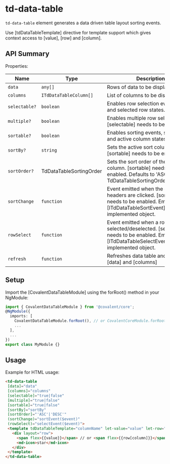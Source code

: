 # td-data-table

`td-data-table` element generates a data driven table layout sorting events.

Use [tdDataTableTemplate] directive for template support which gives context access to [value], [row] and [column].

## API Summary

Properties:

| Name | Type | Description |
| --- | --- | --- |
| `data` | `any[]` | Rows of data to be displayed.
| `columns` | `ITdDataTableColumn[]` | List of columns to be displayed.
| `selectable?` | `boolean` | Enables row selection events, hover and selected row states.
| `multiple?` | `boolean` | Enables multiple row selection. [selectable] needs to be enabled.
| `sortable?` | `boolean` | Enables sorting events, sort icons and active column states.
| `sortBy?` | `string` | Sets the active sort column. [sortable] needs to be enabled.
| `sortOrder?` | TdDataTableSortingOrder | Sets the sort order of the [sortBy] column. [sortable] needs to be enabled. Defaults to 'ASC' or TdDataTableSortingOrder.Ascending
| `sortChange` | `function` | Event emitted when the column headers are clicked. [sortable] needs to be enabled. Emits an [ITdDataTableSortEvent] implemented object.
| `rowSelect` | `function` | Event emitted when a row is selected/deselected. [selectable] needs to be enabled. Emits an [ITdDataTableSelectEvent] implemented object.
| `refresh` | `function` |  Refreshes data table and rerenders [data] and [columns]

## Setup

Import the [CovalentDataTableModule] using the forRoot() method in your NgModule:

```typescript
import { CovalentDataTableModule } from '@covalent/core';
@NgModule({
  imports: [
    CovalentDataTableModule.forRoot(), // or CovalentCoreModule.forRoot() (included inside of it)
    ...
  ],
  ...
})
export class MyModule {}
```

## Usage

Example for HTML usage:

 ```html
<td-data-table
  [data]="data"
  [columns]="columns"
  [selectable]="true|false"
  [multiple]="true|false"
  [sortable]="true|false"
  [sortBy]="sortBy"
  [sortOrder]="'ASC'|'DESC'"
  (sortChange)="sortEvent($event)"
  (rowSelect)="selectEvent($event)">
  <template tdDataTableTemplate="columnName" let-value="value" let-row="row" let-column="column">
    <div layout="row">
      <span flex>{{value}}</span> // or <span flex>{{row[column]}}</span>
      <md-icon>star</md-icon>
    </div>
  </template>
</td-data-table>
 ```
